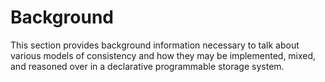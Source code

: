 # Background
This section provides background information necessary to talk about various
models of consistency and how they may be implemented, mixed, and reasoned over
in a declarative programmable storage system.

